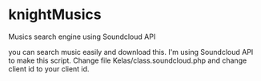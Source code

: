 # knightMusics
Musics search engine using Soundcloud API

you can search music easily and download this.
I'm using Soundcloud API to make this script.
Change file Kelas/class.soundcloud.php and change client id to your client id.
